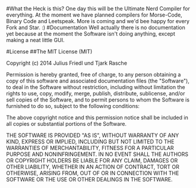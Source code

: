 #What the Heck is this?
One day this will be the Ultimate Nerd Compiler for everything.
At the moment we have planned compilers for Morse-Code, Binary Code and Leetspeak.
More is coming and we'd bee happy for every Fork and Star. :)
#Documentation
Well actually there is no documentation yet because at the moment the Software isn't doing anything, except making a neat little GUI.

#License
##The MIT License (MIT)

Copyright (c) 2014 Julius Friedl und Tjark Rasche

Permission is hereby granted, free of charge, to any person obtaining a copy
of this software and associated documentation files (the "Software"), to deal
in the Software without restriction, including without limitation the rights
to use, copy, modify, merge, publish, distribute, sublicense, and/or sell
copies of the Software, and to permit persons to whom the Software is
furnished to do so, subject to the following conditions:

The above copyright notice and this permission notice shall be included in
all copies or substantial portions of the Software.

THE SOFTWARE IS PROVIDED "AS IS", WITHOUT WARRANTY OF ANY KIND, EXPRESS OR
IMPLIED, INCLUDING BUT NOT LIMITED TO THE WARRANTIES OF MERCHANTABILITY,
FITNESS FOR A PARTICULAR PURPOSE AND NONINFRINGEMENT. IN NO EVENT SHALL THE
AUTHORS OR COPYRIGHT HOLDERS BE LIABLE FOR ANY CLAIM, DAMAGES OR OTHER
LIABILITY, WHETHER IN AN ACTION OF CONTRACT, TORT OR OTHERWISE, ARISING FROM,
OUT OF OR IN CONNECTION WITH THE SOFTWARE OR THE USE OR OTHER DEALINGS IN
THE SOFTWARE.
